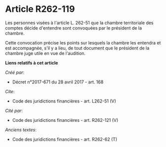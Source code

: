 # Article R262-119

Les personnes visées à l'article L. 262-51 que la chambre territoriale des comptes décide d'entendre sont convoquées par le
président de la chambre. 

Cette convocation précise les points sur lesquels la chambre les entendra et est accompagnée, s'il y a lieu, de tout document
que le président de la chambre juge utile en vue de l'audition.

**Liens relatifs à cet article**

_Créé par_:

  - Décret n°2017-671 du 28 avril 2017 - art. 168

_Cite_:

  - Code des juridictions financières - art. L262-51 (V)

_Cité par_:

  - Code des juridictions financières - art. R262-121 (V)

_Anciens textes_:

  - Code des juridictions financières - art. R262-62 (T)
